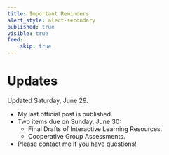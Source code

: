 ```yaml
---
title: Important Reminders
alert_style: alert-secondary
published: true
visible: true
feed:
    skip: true
---
```


# Updates
Updated Saturday, June 29.

- My last official post is published.
- Two items due on Sunday, June 30:
  - Final Drafts of Interactive Learning Resources.
  - Cooperative Group Assessments.
- Please contact me if you have questions!
